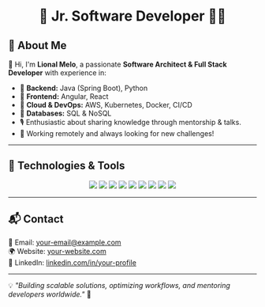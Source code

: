 <h1 align="center">🚀 Jr. Software Developer 👨‍💻</h1>

## 📝 About Me

👋 Hi, I'm **Lional Melo**, a passionate **Software Architect & Full Stack Developer** with experience in:
- 🔹 **Backend:** Java (Spring Boot), Python
- 🔹 **Frontend:** Angular, React
- 🔹 **Cloud & DevOps:** AWS, Kubernetes, Docker, CI/CD
- 🔹 **Databases:** SQL & NoSQL
- 🎙️ Enthusiastic about sharing knowledge through mentorship & talks.
- 🏡 Working remotely and always looking for new challenges!

---

## 🚀 Technologies & Tools

<p align="center">
  <img src="https://img.shields.io/badge/Java-ED8B00?style=for-the-badge&logo=java&logoColor=white">
  <img src="https://img.shields.io/badge/Python-3776AB?style=for-the-badge&logo=python&logoColor=white">
  <img src="https://img.shields.io/badge/Angular-DD0031?style=for-the-badge&logo=angular&logoColor=white">
  <img src="https://img.shields.io/badge/Spring-6DB33F?style=for-the-badge&logo=spring&logoColor=white">
  <img src="https://img.shields.io/badge/Docker-2496ED?style=for-the-badge&logo=docker&logoColor=white">
  <img src="https://img.shields.io/badge/Kubernetes-326CE5?style=for-the-badge&logo=kubernetes&logoColor=white">
  <img src="https://img.shields.io/badge/AWS-FF9900?style=for-the-badge&logo=amazonaws&logoColor=white">
  <img src="https://img.shields.io/badge/PostgreSQL-336791?style=for-the-badge&logo=postgresql&logoColor=white">
  <img src="https://img.shields.io/badge/CI/CD-blue?style=for-the-badge&logo=githubactions&logoColor=white">
</p>

---

## 📬 Contact

📧 Email: [your-email@example.com](mailto:your-email@example.com)  
🌍 Website: [your-website.com](https://your-website.com)  
🔗 LinkedIn: [linkedin.com/in/your-profile](https://linkedin.com/in/your-profile)  

---

💡 *"Building scalable solutions, optimizing workflows, and mentoring developers worldwide."* 🚀

